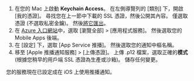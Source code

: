 

1. 在您的 Mac 上啟動 **Keychain Access**。 在左側導覽列的 [類別] 下，開啟 [我的憑證]。 尋找您在上一節中下載的 SSL 憑證，然後公開其內容。 僅選取憑證 (不選取私密金鑰)。 然後[將它匯出](https://support.apple.com/kb/PH20122?locale=en_US)。
2. 在 [Azure 入口網站](https://portal.azure.com/)中，選取 [瀏覽全部] > [應用程式服務]。 然後選取您的 Mobile Apps 後端。 
3. 在 [設定] 下，選取 [App Service 推播]。 然後選取您的通知中樞名稱。 
3. 移至 [Apple 推播通知服務] > [上傳憑證]。 上傳 .p12 檔案，選取正確的**模式** (根據您稍早的用戶端 SSL 憑證為生產或沙箱)。 儲存任何變更。

您的服務現在已設定成在 iOS 上使用推播通知。

[1]: ./media/app-service-mobile-apns-configure-push/mobile-push-notification-hub.png
